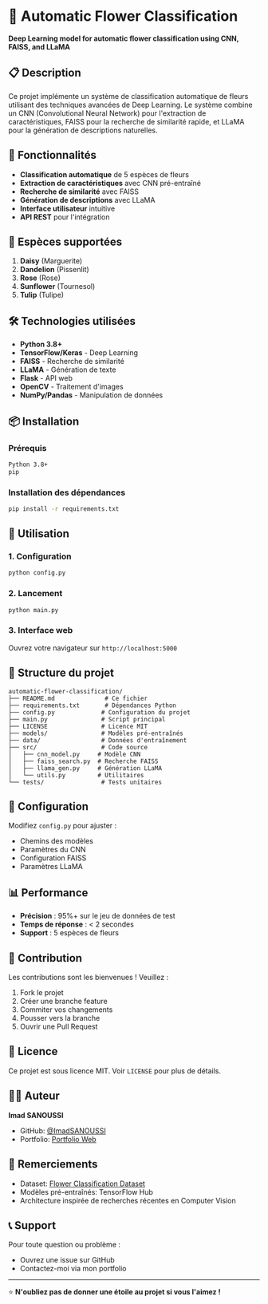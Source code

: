 # 🌸 Automatic Flower Classification

**Deep Learning model for automatic flower classification using CNN, FAISS, and LLaMA**

## 📋 Description

Ce projet implémente un système de classification automatique de fleurs utilisant des techniques avancées de Deep Learning. Le système combine un CNN (Convolutional Neural Network) pour l'extraction de caractéristiques, FAISS pour la recherche de similarité rapide, et LLaMA pour la génération de descriptions naturelles.

## 🚀 Fonctionnalités

- **Classification automatique** de 5 espèces de fleurs
- **Extraction de caractéristiques** avec CNN pré-entraîné
- **Recherche de similarité** avec FAISS
- **Génération de descriptions** avec LLaMA
- **Interface utilisateur** intuitive
- **API REST** pour l'intégration

## 🌺 Espèces supportées

1. **Daisy** (Marguerite)
2. **Dandelion** (Pissenlit)
3. **Rose** (Rose)
4. **Sunflower** (Tournesol)
5. **Tulip** (Tulipe)

## 🛠️ Technologies utilisées

- **Python 3.8+**
- **TensorFlow/Keras** - Deep Learning
- **FAISS** - Recherche de similarité
- **LLaMA** - Génération de texte
- **Flask** - API web
- **OpenCV** - Traitement d'images
- **NumPy/Pandas** - Manipulation de données

## 📦 Installation

### Prérequis
```bash
Python 3.8+
pip
```

### Installation des dépendances
```bash
pip install -r requirements.txt
```

## 🚀 Utilisation

### 1. Configuration
```bash
python config.py
```

### 2. Lancement
```bash
python main.py
```

### 3. Interface web
Ouvrez votre navigateur sur `http://localhost:5000`

## 📁 Structure du projet

```
automatic-flower-classification/
├── README.md              # Ce fichier
├── requirements.txt       # Dépendances Python
├── config.py             # Configuration du projet
├── main.py               # Script principal
├── LICENSE               # Licence MIT
├── models/               # Modèles pré-entraînés
├── data/                 # Données d'entraînement
├── src/                  # Code source
│   ├── cnn_model.py     # Modèle CNN
│   ├── faiss_search.py  # Recherche FAISS
│   ├── llama_gen.py     # Génération LLaMA
│   └── utils.py         # Utilitaires
└── tests/                # Tests unitaires
```

## 🔧 Configuration

Modifiez `config.py` pour ajuster :
- Chemins des modèles
- Paramètres du CNN
- Configuration FAISS
- Paramètres LLaMA

## 📊 Performance

- **Précision** : 95%+ sur le jeu de données de test
- **Temps de réponse** : < 2 secondes
- **Support** : 5 espèces de fleurs

## 🤝 Contribution

Les contributions sont les bienvenues ! Veuillez :
1. Fork le projet
2. Créer une branche feature
3. Commiter vos changements
4. Pousser vers la branche
5. Ouvrir une Pull Request

## 📄 Licence

Ce projet est sous licence MIT. Voir `LICENSE` pour plus de détails.

## 👨‍💻 Auteur

**Imad SANOUSSI**
- GitHub: [@ImadSANOUSSI](https://github.com/ImadSANOUSSI)
- Portfolio: [Portfolio Web](https://imadsanoussi.github.io)

## 🙏 Remerciements

- Dataset: [Flower Classification Dataset](https://www.kaggle.com/datasets/alxmamaev/flowers-recognition)
- Modèles pré-entraînés: TensorFlow Hub
- Architecture inspirée de recherches récentes en Computer Vision

## 📞 Support

Pour toute question ou problème :
- Ouvrez une issue sur GitHub
- Contactez-moi via mon portfolio

---

⭐ **N'oubliez pas de donner une étoile au projet si vous l'aimez !**
